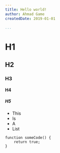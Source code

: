 ```yaml
---
title: Hello world!
author: Ahmad Game
createdDate: 2019-01-01

...
```


# H1
## H2
### H3
#### H4
##### H5

- This
- Is
- A
- List


```
function someCode() {
    return true;
}
```
